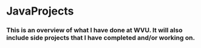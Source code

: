 # JavaProjects

### This is an overview of what I have done at WVU. It will also include side projects that I have completed and/or working on.
